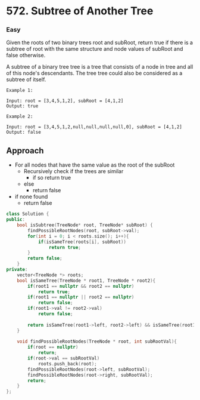 # 572. Subtree of Another Tree
### Easy

Given the roots of two binary trees root and subRoot, return true if there is a subtree of root with the same structure and node values of subRoot and false otherwise.

A subtree of a binary tree tree is a tree that consists of a node in tree and all of this node's descendants. The tree tree could also be considered as a subtree of itself.


    Example 1:

    Input: root = [3,4,5,1,2], subRoot = [4,1,2]
    Output: true

    Example 2:

    Input: root = [3,4,5,1,2,null,null,null,null,0], subRoot = [4,1,2]
    Output: false

## Approach
* For all nodes that have the same value as the root of the subRoot
    * Recursively check if the trees are similar
        * if so return true
    * else
        * return false
* if none found 
    * return false
```cpp
class Solution {
public:
    bool isSubtree(TreeNode* root, TreeNode* subRoot) {
        findPossibleRootNodes(root, subRoot->val);
        for(int i = 0; i < roots.size(); i++){
            if(isSameTree(roots[i], subRoot))
                return true;
        }
        return false;
    }
private:
    vector<TreeNode *> roots;
    bool isSameTree(TreeNode * root1, TreeNode * root2){
        if(root1 == nullptr && root2 == nullptr)
            return true;
        if(root1 == nullptr || root2 == nullptr)
            return false;
        if(root1->val != root2->val)
            return false;
        
        return isSameTree(root1->left, root2->left) && isSameTree(root1->right, root2->right);
    }
    
    void findPossibleRootNodes(TreeNode * root, int subRootVal){
        if(root == nullptr)
            return;
        if(root->val == subRootVal)
            roots.push_back(root);
        findPossibleRootNodes(root->left, subRootVal);
        findPossibleRootNodes(root->right, subRootVal);
        return;
    }
};
```